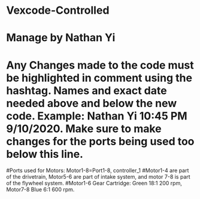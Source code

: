 # Vexcode-Controlled
# Manage by Nathan Yi
# Any Changes made to the code must be highlighted in comment using the hashtag. Names and exact date needed above and below the new code. Example: Nathan Yi 10:45 PM 9/10/2020. Make sure to make changes for the ports being used too below this line.
#Ports used for Motors: Motor1-8=Port1-8, controller_1
#Motor1-4 are part of the drivetrain, Motor5-6 are part of intake system, and motor 7-8 is part of the flywheel system.
#Motor1-6 Gear Cartridge: Green 18:1 200 rpm, Motor7-8 Blue 6:1 600 rpm.
